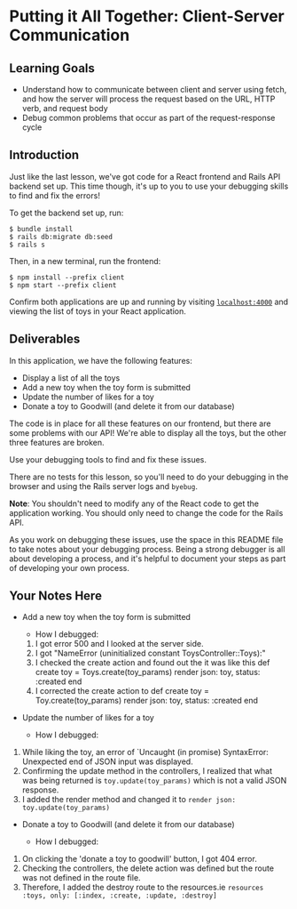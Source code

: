 # Putting it All Together: Client-Server Communication

## Learning Goals

- Understand how to communicate between client and server using fetch, and how
  the server will process the request based on the URL, HTTP verb, and request
  body
- Debug common problems that occur as part of the request-response cycle

## Introduction

Just like the last lesson, we've got code for a React frontend and Rails API
backend set up. This time though, it's up to you to use your debugging skills to
find and fix the errors!

To get the backend set up, run:

```console
$ bundle install
$ rails db:migrate db:seed
$ rails s
```

Then, in a new terminal, run the frontend:

```console
$ npm install --prefix client
$ npm start --prefix client
```

Confirm both applications are up and running by visiting
[`localhost:4000`](http://localhost:4000) and viewing the list of toys in your
React application.

## Deliverables

In this application, we have the following features:

- Display a list of all the toys
- Add a new toy when the toy form is submitted
- Update the number of likes for a toy
- Donate a toy to Goodwill (and delete it from our database)

The code is in place for all these features on our frontend, but there are some
problems with our API! We're able to display all the toys, but the other three
features are broken.

Use your debugging tools to find and fix these issues.

There are no tests for this lesson, so you'll need to do your debugging in the
browser and using the Rails server logs and `byebug`.

**Note**: You shouldn't need to modify any of the React code to get the
application working. You should only need to change the code for the Rails API.

As you work on debugging these issues, use the space in this README file to take
notes about your debugging process. Being a strong debugger is all about
developing a process, and it's helpful to document your steps as part of
developing your own process.

## Your Notes Here

- Add a new toy when the toy form is submitted

  - How I debugged:
  1. I got error 500 and I looked at the server side.
  2. I got "NameError (uninitialized constant     ToysController::Toys):"
  3. I checked the create action and found out the it was like this 
    def create
      toy = Toys.create(toy_params)
      render json: toy, status: :created
    end
  4. I corrected the create action to 
  def create
    toy = Toy.create(toy_params)
    render json: toy, status: :created
  end

- Update the number of likes for a toy

  - How I debugged:
1. While liking the toy, an error of   `Uncaught (in promise) SyntaxError: Unexpected end of JSON input was displayed.
2. Confirming the update method in the controllers,  I realized that what was being returned is `toy.update(toy_params)` which is not a valid JSON response.
3. I added the render method and changed it to `render json: toy.update(toy_params)`


- Donate a toy to Goodwill (and delete it from our database)

  - How I debugged:
1. On clicking the 'donate a toy to goodwill' button, I got 404 error.
2. Checking the controllers, the delete action was defined  but the route was not defined in the route file. 
3. Therefore, I added the destroy route to the resources.ie `resources :toys, only: [:index, :create, :update, :destroy]`
